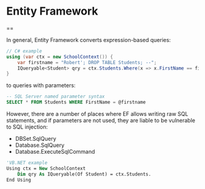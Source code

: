 # Entity Framework
==

In general, Entity Framework converts expression-based queries:
```csharp
// C# example
using (var ctx = new SchoolContext()) {
    var firstname = "Robert'; DROP TABLE Students; --";
    IQueryable<Student> qry = ctx.Students.Where(x => x.FirstName == firstname);
}
```
to queries with parameters:
```SQL
-- SQL Server named parameter syntax
SELECT * FROM Students WHERE FirstName = @firstname
```
However, there are a number of places where EF allows writing raw SQL statements, and if parameters are not used, they are liable to be vulnerable to SQL injection:

* DBSet.SqlQuery
* Database.SqlQuery
* Database.ExecuteSqlCommand

```vb
'VB.NET example
Using ctx = New SchoolContext
    Dim qry As IQueryable(Of Student) = ctx.Students.
End Using
